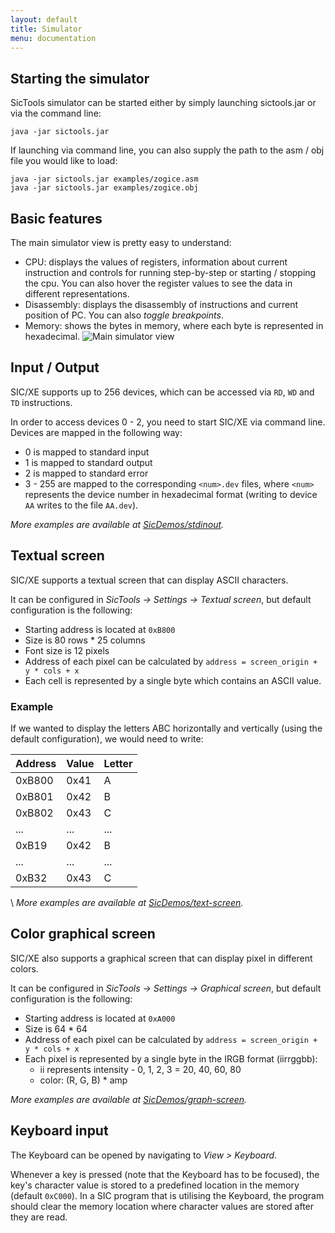 ```yaml
---
layout: default
title: Simulator
menu: documentation
---
```

## Starting the simulator
SicTools simulator can be started either by simply launching sictools.jar or via the command line:

    java -jar sictools.jar

If launching via command line, you can also supply the path to the asm / obj file you would like to load:

    java -jar sictools.jar examples/zogice.asm
    java -jar sictools.jar examples/zogice.obj

## Basic features
The main simulator view is pretty easy to understand:
* CPU: displays the values of registers, information about current instruction and controls for running step-by-step or starting / stopping the cpu. You can also hover the register values to see the data in different representations.
* Disassembly: displays the disassembly of instructions and current position of PC. You can also _toggle breakpoints_.
* Memory: shows the bytes in memory, where each byte is represented in hexadecimal.
![Main simulator view](https://github.com/jurem/SicTools/raw/develop/doc/tutorials/img/simulator-view.png)

## Input / Output
SIC/XE supports up to 256 devices, which can be accessed via `RD`, `WD` and `TD` instructions.

In order to access devices 0 - 2, you need to start SIC/XE via command line. Devices are mapped in the following way:
* 0 is mapped to standard input
* 1 is mapped to standard output
* 2 is mapped to standard error
* 3 - 255 are mapped to the corresponding `<num>.dev` files, where `<num>` represents the device number in hexadecimal format (writing to device `AA` writes to the file `AA.dev`).

_More examples are available at [SicDemos/stdinout](https://github.com/jurem/SicDemos/tree/master/stdinout)._

## Textual screen
SIC/XE supports a textual screen that can display ASCII characters.

It can be configured in _SicTools -> Settings -> Textual screen_, but default configuration is the following:
* Starting address is located at `0xB800`
* Size is 80 rows * 25 columns
* Font size is 12 pixels
* Address of each pixel can be calculated by `address = screen_origin + y * cols + x`
* Each cell is represented by a single byte which contains an ASCII value.

### Example
If we wanted to display the letters ABC horizontally and vertically (using the default configuration), we would need to write:

| Address | Value | Letter |
| --- | --- | --- |
| 0xB800 | 0x41 | A |
| 0xB801 | 0x42 | B |
| 0xB802 | 0x43 | C |
| ... | ... | ... |
| 0xB19 | 0x42 | B |
| ... | ... | ... |
| 0xB32 | 0x43 | C |

\\
_More examples are available at [SicDemos/text-screen](https://github.com/jurem/SicDemos/tree/master/text-screen)._

## Color graphical screen
SIC/XE also supports a graphical screen that can display pixel in different colors.

It can be configured in _SicTools -> Settings -> Graphical screen_, but default configuration is the following:
* Starting address is located at `0xA000`
* Size is 64 * 64
* Address of each pixel can be calculated by `address = screen_origin + y * cols + x`
* Each pixel is represented by a single byte in the IRGB format (iirrggbb):
    * ii represents intensity - 0, 1, 2, 3 = 20, 40, 60, 80
    * color: (R, G, B) * amp

_More examples are available at [SicDemos/graph-screen](https://github.com/jurem/SicDemos/tree/master/graph-screen)._

## Keyboard input
The Keyboard can be opened by navigating to *View > Keyboard*.

Whenever a key is pressed (note that the Keyboard has to be focused), the key's character value is stored to a predefined location in the memory (default `0xC000`).
In a SIC program that is utilising the Keyboard, the program should clear the memory location where character values are stored after they are read.